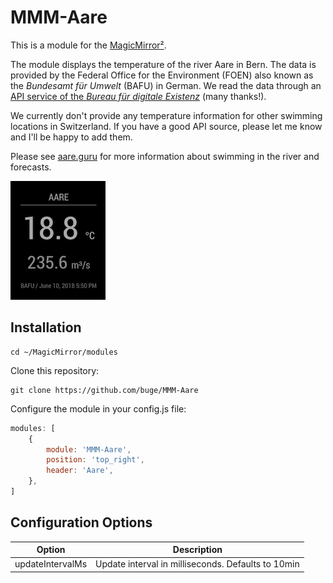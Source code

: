 # MMM-Aare

This is a module for the [MagicMirror²](https://github.com/MichMich/MagicMirror/).

The module displays the temperature of the river Aare in Bern. The data is
provided by the Federal Office for the Environment (FOEN) also known as the
*Bundesamt für Umwelt* (BAFU) in German. We read the data through an [API
service of the *Bureau für digitale Existenz*](http://aare.schwumm.ch/api/)
(many thanks!).

We currently don't provide any temperature information for other swimming
locations in Switzerland. If you have a good API source, please let me know and
I'll be happy to add them.

Please see [aare.guru](https://aare.guru/) for more information about swimming
in the river and forecasts.

![Display](display.png)


## Installation

```shell
cd ~/MagicMirror/modules
```

Clone this repository:
```shell
git clone https://github.com/buge/MMM-Aare
```

Configure the module in your config.js file:
```js
modules: [
	{
		module: 'MMM-Aare',
		position: 'top_right',
		header: 'Aare',
	},
]
```


## Configuration Options

|      Option      |                     Description                    |
|------------------|----------------------------------------------------|
| updateIntervalMs | Update interval in milliseconds. Defaults to 10min |
